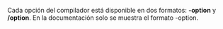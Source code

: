 
Cada opción del compilador está disponible en dos formatos: **-option** y **/option**. En la documentación solo se muestra el formato -option. 
